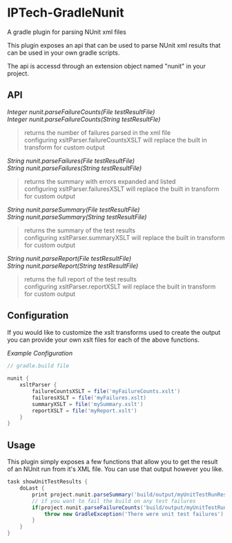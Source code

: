 # IPTech-GradleNunit
A gradle plugin for parsing NUnit xml files

This plugin exposes an api that can be used to parse NUnit xml results that 
can be used in your own gradle scripts.

The api is accessd through an extension object named "nunit" in your project.

## API

*Integer nunit.parseFailureCounts(File testResultFile)*  
*Integer nunit.parseFailureCounts(String testResultFle)*  
> returns the number of failures parsed in the xml file   
> configuring xsltParser.failureCountsXSLT will replace the built in transform for custom output

*String nunit.parseFailures(File testResultFile)*  
*String nunit.parseFailures(String testResultFile)*
> returns the summary with errors expanded and listed   
> configuring xsltParser.failuresXSLT will replace the built in transform for custom output

*String nunit.parseSummary(File testResultFile)*  
*String nunit.parseSummary(String testResultFile)*
> returns the summary of the test results   
> configuring xsltParser.summaryXSLT will replace the built in transform for custom output

*String nunit.parseReport(File testResultFile)*  
*String nunit.parseReport(String testResultFile)*  
> returns the full report of the test results   
> configuring xsltParser.reportXSLT will replace the built in transform for custom output

## Configuration
If you would like to customize the xslt transforms used to create the output you can provide your own xslt files for each of the above functions.  
    
*Example Configuration*  
```groovy
// gradle.build file
 
nunit {  
    xsltParser {  
        failureCountsXSLT = file('myFailureCounts.xslt')  
        failuresXSLT = file('myFailures.xslt)
        summaryXSLT = file('mySummary.xslt')
        reportXSLT = file('myReport.xslt')
    }
}
```       

## Usage
This plugin simply exposes a few functions that allow you to get the result of an NUnit run from it's XML file.  You can use that output however you like.  
   
```groovy
task showUnitTestResults {
    doLast {
        print project.nunit.parseSummary('build/output/myUnitTestRunResultFile.xml')
        // if you want to fail the build on any test failures
        if(project.nunit.parseFailureCounts('build/output/myUnitTestRunResultFile.xml')>0) {
            throw new GradleException('There were unit test failures')
        }
    }
}
```